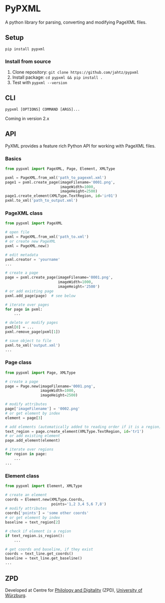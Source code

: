 # PyPXML
A python library for parsing, converting and modifying PageXML files.

## Setup
```shell
pip install pypxml
```

### Install from source
1. Clone repository: `git clone https://github.com/jahtz/pypxml`
2. Install package: `cd pypxml && pip install .`
3. Test with `pypxml --version`

## CLI
```
pypxml [OPTIONS] COMMAND [ARGS]...
```
Coming in version 2.x

## API
PyXML provides a feature rich Python API for working with PageXML files.

### Basics
```python
from pypxml import PageXML, Page, Element, XMLType

pxml = PageXML.from_xml('path_to_pagexml.xml')
page1 = pxml.create_page(imageFilename='0001.png', 
                         imageWidth=1000, 
                         imageHeight=2500)
page1.create_element(XMLType.TextRegion, id='ir01')
pxml.to_xml('path_to_output.xml')
```

### PageXML class
```python
from pypxml import PageXML

# open file
pxml = PageXML.from_xml('path_to.xml')
# or create new PageXML
pxml = PageXML.new()

# edit metadata
pxml.creator = 'yourname'
...

# create a page
page = pxml.create_page(imageFilename='0001.png',
                        imageWidth=1000,
                        imageHeight='2500')
# or add existing page
pxml.add_page(page)  # see below

# iterate over pages
for page in pxml:
    ...

# delete or modify pages
pxml[0] = ...
pxml.remove_page(pxml[1])

# save object to file
pxml.to_xml('output.xml')
...
```

### Page class
```python
from pypxml import Page, XMLType

# create a page
page = Page.new(imageFilename='0001.png',
                imageWidth=1000,
                imageHeight=2500)

# modify attributes
page['imageFilename'] = '0002.png'
# or get element by index
element = page[3]

# add elements (automatically added to reading order if it is a region)
text_region = page.create_element(XMLType.TextRegion, id='tr1')
# or add existing element
page.add_element(element)

# iterate over regions
for region in page:
    ...
...
```

### Element class
```python
from pypxml import Element, XMLType

# create an element
coords = Element.new(XMLType.Coords, 
                     points='1,2 3,4 5,6 7,8')
# modify attributes
coords['points'] = 'some other coords'
# or get element by index
baseline = text_region[2]

# check if element is a region
if text_region.is_region():
    ...

# get coords and baseline, if they exist
coords = text_line.get_coords()
baseline = text_line.get_baseline()
...
```

## ZPD
Developed at Centre for [Philology and Digitality](https://www.uni-wuerzburg.de/en/zpd/) (ZPD), [University of Würzburg](https://www.uni-wuerzburg.de/en/).
